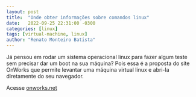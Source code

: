 ```yaml
---
layout: post
title:  "Onde obter informações sobre comandos linux"
date:   2022-09-25 22:31:00 -0300
categories: [linux]
tags: [virtual-machine, linux]
author: "Renato Monteiro Batista"
---
```


Já pensou em rodar um sistema operacional linux para fazer algum teste sem precisar dar um boot na sua máquina? Pois essa é a proposta do site OnWorks que permite levantar uma máquina virtual linux e abri-la diretamente do seu navegador.

Acesse [onworks.net](https://www.onworks.net/onworkssession.php)